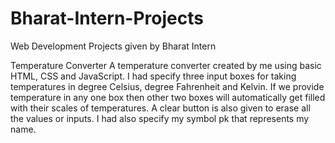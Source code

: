# Bharat-Intern-Projects

Web Development Projects given by Bharat Intern 

Temperature Converter A temperature converter created by me using basic HTML, CSS and JavaScript. I had specify three input boxes for taking temperatures in degree Celsius, 
degree Fahrenheit and Kelvin. If we provide temperature in any one box then other two boxes will automatically get filled with their scales of temperatures. A clear button is 
also given to erase all the values or inputs. I had also specify my symbol pk that represents my name.
